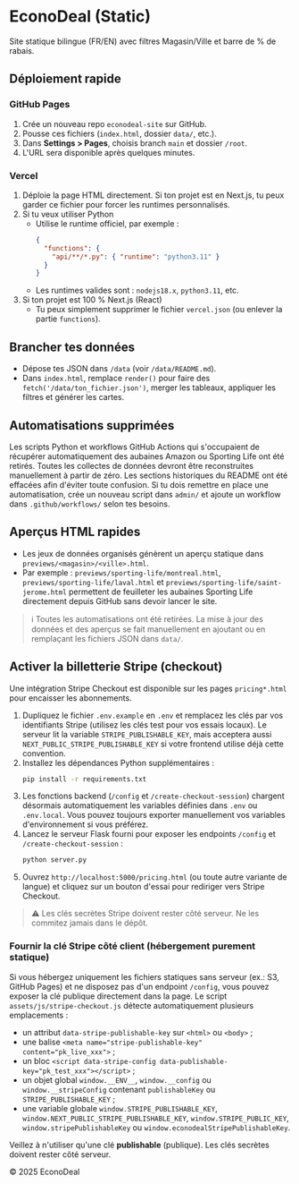 # EconoDeal (Static)

Site statique bilingue (FR/EN) avec filtres Magasin/Ville et barre de % de rabais.

## Déploiement rapide

### GitHub Pages
1. Crée un nouveau repo `econodeal-site` sur GitHub.
2. Pousse ces fichiers (`index.html`, dossier `data/`, etc.).
3. Dans **Settings > Pages**, choisis branch `main` et dossier `/root`.
4. L'URL sera disponible après quelques minutes.

### Vercel
1. Déploie la page HTML directement. Si ton projet est en Next.js, tu peux garder ce fichier pour forcer les runtimes personnalisés.
2. Si tu veux utiliser Python
   - Utilise le runtime officiel, par exemple :
     ```json
     {
       "functions": {
         "api/**/*.py": { "runtime": "python3.11" }
       }
     }
     ```
   - Les runtimes valides sont : `nodejs18.x`, `python3.11`, etc.
3. Si ton projet est 100 % Next.js (React)
   - Tu peux simplement supprimer le fichier `vercel.json` (ou enlever la partie `functions`).

## Brancher tes données
- Dépose tes JSON dans `/data` (voir `/data/README.md`).
- Dans `index.html`, remplace `render()` pour faire des `fetch('/data/ton_fichier.json')`,
  merger les tableaux, appliquer les filtres et générer les cartes.

## Automatisations supprimées

Les scripts Python et workflows GitHub Actions qui s'occupaient de récupérer
automatiquement des aubaines Amazon ou Sporting Life ont été retirés. Toutes les
collectes de données devront être reconstruites manuellement à partir de zéro.
Les sections historiques du README ont été effacées afin d'éviter toute
confusion. Si tu dois remettre en place une automatisation, crée un nouveau
script dans `admin/` et ajoute un workflow dans `.github/workflows/` selon tes
besoins.

## Aperçus HTML rapides
- Les jeux de données organisés génèrent un aperçu statique dans `previews/<magasin>/<ville>.html`.
- Par exemple : `previews/sporting-life/montreal.html`, `previews/sporting-life/laval.html` et
  `previews/sporting-life/saint-jerome.html` permettent de feuilleter les aubaines Sporting Life
  directement depuis GitHub sans devoir lancer le site.

> ℹ️ Toutes les automatisations ont été retirées. La mise à jour des données et des aperçus se fait
manuellement en ajoutant ou en remplaçant les fichiers JSON dans `data/`.

## Activer la billetterie Stripe (checkout)

Une intégration Stripe Checkout est disponible sur les pages `pricing*.html` pour encaisser les
abonnements.

1. Dupliquez le fichier `.env.example` en `.env` et remplacez les clés par vos identifiants Stripe
   (utilisez les clés test pour vos essais locaux). Le serveur lit la variable
   `STRIPE_PUBLISHABLE_KEY`, mais acceptera aussi `NEXT_PUBLIC_STRIPE_PUBLISHABLE_KEY` si votre
   frontend utilise déjà cette convention.
2. Installez les dépendances Python supplémentaires :
   ```bash
   pip install -r requirements.txt
   ```
3. Les fonctions backend (`/config` et `/create-checkout-session`) chargent désormais automatiquement
   les variables définies dans `.env` ou `.env.local`. Vous pouvez toujours exporter manuellement
   vos variables d'environnement si vous préférez.
4. Lancez le serveur Flask fourni pour exposer les endpoints `/config` et
   `/create-checkout-session` :
   ```bash
   python server.py
   ```
5. Ouvrez `http://localhost:5000/pricing.html` (ou toute autre variante de langue) et cliquez sur
   un bouton d'essai pour rediriger vers Stripe Checkout.

> ⚠️ Les clés secrètes Stripe doivent rester côté serveur. Ne les commitez jamais dans le dépôt.

### Fournir la clé Stripe côté client (hébergement purement statique)

Si vous hébergez uniquement les fichiers statiques sans serveur (ex.: S3, GitHub Pages) et ne
disposez pas d'un endpoint `/config`, vous pouvez exposer la clé publique directement dans la page.
Le script `assets/js/stripe-checkout.js` détecte automatiquement plusieurs emplacements :

- un attribut `data-stripe-publishable-key` sur `<html>` ou `<body>` ;
- une balise `<meta name="stripe-publishable-key" content="pk_live_xxx">` ;
- un bloc `<script data-stripe-config data-publishable-key="pk_test_xxx"></script>` ;
- un objet global `window.__ENV__`, `window.__config` ou `window.__stripeConfig` contenant
  `publishableKey` ou `STRIPE_PUBLISHABLE_KEY` ;
- une variable globale `window.STRIPE_PUBLISHABLE_KEY`, `window.NEXT_PUBLIC_STRIPE_PUBLISHABLE_KEY`,
  `window.STRIPE_PUBLIC_KEY`, `window.stripePublishableKey` ou `window.econodealStripePublishableKey`.

Veillez à n'utiliser qu'une clé **publishable** (publique). Les clés secrètes doivent rester côté
serveur.

© 2025 EconoDeal
